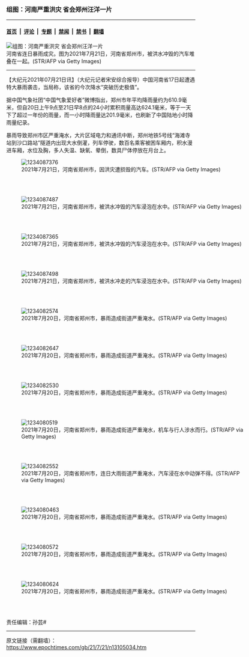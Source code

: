 ### 组图：河南严重洪灾 省会郑州汪洋一片

---

#### [首页](../../../..?n13105034) &nbsp;|&nbsp; [评论](../../../../../epoch-comment?n13105034) &nbsp;|&nbsp; [专题](../../../../../epoch-special?n13105034) &nbsp;|&nbsp; [禁闻](../../../../../epoch-news?n13105034) &nbsp;|&nbsp; [禁书](../../../../../books?n13105034) &nbsp;|&nbsp; [翻墙](https://github.com/gfw-breaker/nogfw/blob/master/README.md?n13105034)


<div><img alt="组图：河南严重洪灾 省会郑州汪洋一片" class="attachment-djy_600_400 size-djy_600_400 wp-post-image" src="https://i.epochtimes.com/assets/uploads/2021/07/id13105088-2107211143181528-600x400.jpg"/>
<div class="caption">
 河南省连日暴雨成灾。图为2021年7月21日，河南省郑州市，被洪水冲毁的汽车堆叠在一起。(STR/AFP via Getty Images)
</div></div><hr/><div class="post_content" id="artbody" itemprop="articleBody">
 <!-- article content begin -->
 <p>
  【大纪元2021年07月21日讯】（大纪元记者宋安综合报导）中国河南省17日起遭遇特大暴雨袭击，当局称，该省的今次降水“突破历史极值”。
 </p>
 <p>
  据中国气象社团“中国气象爱好者”微博指出，郑州市年平均降雨量约为610.9毫米，但自20日上午9点至21日早8点的24小时累积雨量高达624.1毫米，等于一天下了超过一年份的雨量，而一小时降雨量达201.9毫米，也刷新了中国陆地小时降雨量纪录。
 </p>
 <p>
  暴雨导致郑州市区严重淹水，大片区域电力和通讯中断，郑州地铁5号线“海滩寺站到沙口路站”隧道内出现大水倒灌，列车停驶，数百名乘客被困车厢内，积水漫进车厢，水位及胸，多人失温、缺氧、晕倒，数具尸体停放在月台上。
 </p>
 <figure aria-describedby="caption-attachment-13105084" class="wp-caption aligncenter" id="attachment_13105084" style="width: 600px">
  <ok href="https://i.epochtimes.com/assets/uploads/2021/07/id13105084-2107211143271528.jpg" target="_blank">
   <img alt="1234087376" class="size-large wp-image-13105084" src="https://i.epochtimes.com/assets/uploads/2021/07/id13105084-2107211143271528-600x400.jpg" title="1234087376"/>
  </ok>
  <br/><figcaption class="wp-caption-text" id="caption-attachment-13105084">
   2021年7月21日，河南省郑州市，因洪灾遭损毁的汽车。(STR/AFP via Getty Images)
  </figcaption><br/>
 </figure><br/>
 <figure aria-describedby="caption-attachment-13105079" class="wp-caption aligncenter" id="attachment_13105079" style="width: 600px">
  <ok href="https://i.epochtimes.com/assets/uploads/2021/07/id13105079-2107211143381528.jpg" target="_blank">
   <img alt="1234087487" class="size-large wp-image-13105079" src="https://i.epochtimes.com/assets/uploads/2021/07/id13105079-2107211143381528-600x400.jpg" title="1234087487"/>
  </ok>
  <br/><figcaption class="wp-caption-text" id="caption-attachment-13105079">
   2021年7月21日，河南省郑州市，被洪水冲毁的汽车浸泡在水中。(STR/AFP via Getty Images)
  </figcaption><br/>
 </figure><br/>
 <figure aria-describedby="caption-attachment-13105081" class="wp-caption aligncenter" id="attachment_13105081" style="width: 600px">
  <ok href="https://i.epochtimes.com/assets/uploads/2021/07/id13105081-2107211143301528.jpg" target="_blank">
   <img alt="1234087365" class="size-large wp-image-13105081" src="https://i.epochtimes.com/assets/uploads/2021/07/id13105081-2107211143301528-600x400.jpg" title="1234087365"/>
  </ok>
  <br/><figcaption class="wp-caption-text" id="caption-attachment-13105081">
   2021年7月21日，河南省郑州市，被洪水冲毁的汽车浸泡在水中。(STR/AFP via Getty Images)
  </figcaption><br/>
 </figure><br/>
 <figure aria-describedby="caption-attachment-13105080" class="wp-caption aligncenter" id="attachment_13105080" style="width: 600px">
  <ok href="https://i.epochtimes.com/assets/uploads/2021/07/id13105080-2107211143321528.jpg" target="_blank">
   <img alt="1234087498" class="size-large wp-image-13105080" src="https://i.epochtimes.com/assets/uploads/2021/07/id13105080-2107211143321528-600x400.jpg" title="1234087498"/>
  </ok>
  <br/><figcaption class="wp-caption-text" id="caption-attachment-13105080">
   2021年7月21日，河南省郑州市，被洪水冲走的汽车浸泡在水中。(STR/AFP via Getty Images)
  </figcaption><br/>
 </figure><br/>
 <figure aria-describedby="caption-attachment-13105060" class="wp-caption aligncenter" id="attachment_13105060" style="width: 600px">
  <ok href="https://i.epochtimes.com/assets/uploads/2021/07/id13105060-2107211143011528.jpg" target="_blank">
   <img alt="1234082574" class="size-large wp-image-13105060" src="https://i.epochtimes.com/assets/uploads/2021/07/id13105060-2107211143011528-600x400.jpg" title="1234082574"/>
  </ok>
  <br/><figcaption class="wp-caption-text" id="caption-attachment-13105060">
   2021年7月20日，河南省郑州市，暴雨造成街道严重淹水。(STR/AFP via Getty Images)
  </figcaption><br/>
 </figure><br/>
 <figure aria-describedby="caption-attachment-13105073" class="wp-caption aligncenter" id="attachment_13105073" style="width: 600px">
  <ok href="https://i.epochtimes.com/assets/uploads/2021/07/id13105073-2107211143351528.jpg" target="_blank">
   <img alt="1234082647" class="size-large wp-image-13105073" src="https://i.epochtimes.com/assets/uploads/2021/07/id13105073-2107211143351528-600x400.jpg" title="1234082647"/>
  </ok>
  <br/><figcaption class="wp-caption-text" id="caption-attachment-13105073">
   2021年7月20日，河南省郑州市，暴雨造成街道严重淹水。(STR/AFP via Getty Images)
  </figcaption><br/>
 </figure><br/>
 <figure aria-describedby="caption-attachment-13105144" class="wp-caption aligncenter" id="attachment_13105144" style="width: 600px">
  <ok href="https://i.epochtimes.com/assets/uploads/2021/07/id13105144-2107211143101528.jpg" target="_blank">
   <img alt="1234082530" class="size-large wp-image-13105144" src="https://i.epochtimes.com/assets/uploads/2021/07/id13105144-2107211143101528-600x400.jpg" title="1234082530"/>
  </ok>
  <br/><figcaption class="wp-caption-text" id="caption-attachment-13105144">
   2021年7月20日，河南省郑州市，暴雨造成街道严重淹水。(STR/AFP via Getty Images)
  </figcaption><br/>
 </figure><br/>
 <figure aria-describedby="caption-attachment-13105070" class="wp-caption aligncenter" id="attachment_13105070" style="width: 600px">
  <ok href="https://i.epochtimes.com/assets/uploads/2021/07/id13105070-2107211143411528.jpg" target="_blank">
   <img alt="1234080519" class="size-large wp-image-13105070" src="https://i.epochtimes.com/assets/uploads/2021/07/id13105070-2107211143411528-600x400.jpg" title="1234080519"/>
  </ok>
  <br/><figcaption class="wp-caption-text" id="caption-attachment-13105070">
   2021年7月20日，河南省郑州市，暴雨造成街道严重淹水，机车与行人涉水而行。(STR/AFP via Getty Images)
  </figcaption><br/>
 </figure><br/>
 <figure aria-describedby="caption-attachment-13105064" class="wp-caption aligncenter" id="attachment_13105064" style="width: 600px">
  <ok href="https://i.epochtimes.com/assets/uploads/2021/07/id13105064-2107211143151528.jpg" target="_blank">
   <img alt="1234082552" class="size-large wp-image-13105064" src="https://i.epochtimes.com/assets/uploads/2021/07/id13105064-2107211143151528-600x400.jpg" title="1234082552"/>
  </ok>
  <br/><figcaption class="wp-caption-text" id="caption-attachment-13105064">
   2021年7月20日，河南省郑州市，连日大雨街道严重淹水，汽车浸在水中动弹不得。(STR/AFP via Getty Images)
  </figcaption><br/>
 </figure><br/>
 <figure aria-describedby="caption-attachment-13105066" class="wp-caption aligncenter" id="attachment_13105066" style="width: 600px">
  <ok href="https://i.epochtimes.com/assets/uploads/2021/07/id13105066-2107211142581528.jpg" target="_blank">
   <img alt="1234080463" class="size-large wp-image-13105066" src="https://i.epochtimes.com/assets/uploads/2021/07/id13105066-2107211142581528-600x400.jpg" title="1234080463"/>
  </ok>
  <br/><figcaption class="wp-caption-text" id="caption-attachment-13105066">
   2021年7月20日，河南省郑州市，暴雨造成街道严重淹水。(STR/AFP via Getty Images)
  </figcaption><br/>
 </figure><br/>
 <figure aria-describedby="caption-attachment-13105068" class="wp-caption aligncenter" id="attachment_13105068" style="width: 600px">
  <ok href="https://i.epochtimes.com/assets/uploads/2021/07/id13105068-2107211142561528.jpg" target="_blank">
   <img alt="1234080572" class="size-large wp-image-13105068" src="https://i.epochtimes.com/assets/uploads/2021/07/id13105068-2107211142561528-600x400.jpg" title="1234080572"/>
  </ok>
  <br/><figcaption class="wp-caption-text" id="caption-attachment-13105068">
   2021年7月20日，河南省郑州市，暴雨造成街道严重淹水。(STR/AFP via Getty Images)
  </figcaption><br/>
 </figure><br/>
 <figure aria-describedby="caption-attachment-13105069" class="wp-caption aligncenter" id="attachment_13105069" style="width: 600px">
  <ok href="https://i.epochtimes.com/assets/uploads/2021/07/id13105069-2107211143041528.jpg" target="_blank">
   <img alt="1234080624" class="size-large wp-image-13105069" src="https://i.epochtimes.com/assets/uploads/2021/07/id13105069-2107211143041528-600x400.jpg" title="1234080624"/>
  </ok>
  <br/><figcaption class="wp-caption-text" id="caption-attachment-13105069">
   2021年7月20日，河南省郑州市，暴雨造成街道严重淹水。(STR/AFP via Getty Images)
  </figcaption><br/>
 </figure><br/>
 <p>
  责任编辑：孙芸#
 </p>
 <div id="gtx-trans" style="position: absolute; left: 214px; top: 156.295px;">
 </div>
 <!-- article content end -->
 <div id="below_article_ad">
 </div>
</div>


---

原文链接（需翻墙）：https://www.epochtimes.com/gb/21/7/21/n13105034.htm